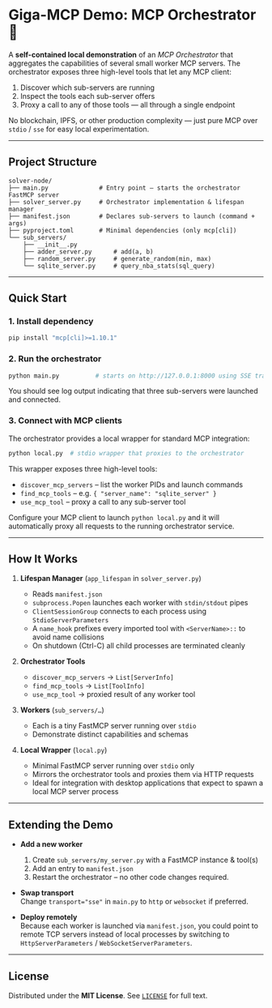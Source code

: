 # Giga-MCP Demo: MCP Orchestrator 🧩

A **self-contained local demonstration** of an _MCP Orchestrator_ that aggregates the capabilities of several small worker MCP servers.  The orchestrator exposes three high-level tools that let any MCP client:

1. Discover which sub-servers are running  
2. Inspect the tools each sub-server offers  
3. Proxy a call to any of those tools — all through a single endpoint

No blockchain, IPFS, or other production complexity — just pure MCP over `stdio` / `sse` for easy local experimentation.

---

## Project Structure

```text
solver-node/
├── main.py              # Entry point – starts the orchestrator FastMCP server
├── solver_server.py     # Orchestrator implementation & lifespan manager
├── manifest.json        # Declares sub-servers to launch (command + args)
├── pyproject.toml       # Minimal dependencies (only mcp[cli])
└── sub_servers/
    ├── __init__.py
    ├── adder_server.py      # add(a, b)
    ├── random_server.py     # generate_random(min, max)
    └── sqlite_server.py     # query_nba_stats(sql_query)
```

---

## Quick Start

### 1. Install dependency
```bash
pip install "mcp[cli]>=1.10.1"
```

### 2. Run the orchestrator
```bash
python main.py          # starts on http://127.0.0.1:8000 using SSE transport
```
You should see log output indicating that three sub-servers were launched and connected.

### 3. Connect with MCP clients

The orchestrator provides a local wrapper for standard MCP integration:

```bash
python local.py  # stdio wrapper that proxies to the orchestrator
```

This wrapper exposes three high-level tools:
* `discover_mcp_servers` – list the worker PIDs and launch commands
* `find_mcp_tools` – e.g. `{ "server_name": "sqlite_server" }`  
* `use_mcp_tool` – proxy a call to any sub-server tool

Configure your MCP client to launch `python local.py` and it will automatically
proxy all requests to the running orchestrator service.

---

## How It Works

1. **Lifespan Manager** (`app_lifespan` in `solver_server.py`)
   * Reads `manifest.json`
   * `subprocess.Popen` launches each worker with `stdin/stdout` pipes
   * `ClientSessionGroup` connects to each process using `StdioServerParameters`
   * A `name_hook` prefixes every imported tool with `<ServerName>::` to avoid name collisions
   * On shutdown (Ctrl-C) all child processes are terminated cleanly

2. **Orchestrator Tools**
   * `discover_mcp_servers`  → `List[ServerInfo]`
   * `find_mcp_tools`        → `List[ToolInfo]`
   * `use_mcp_tool`          → proxied result of any worker tool

3. **Workers** (`sub_servers/…`)
   * Each is a tiny FastMCP server running over `stdio`
   * Demonstrate distinct capabilities and schemas

4. **Local Wrapper** (`local.py`)
    * Minimal FastMCP server running over `stdio` only
    * Mirrors the orchestrator tools and proxies them via HTTP requests
    * Ideal for integration with desktop applications that expect to spawn a
      local MCP server process

---

## Extending the Demo

* **Add a new worker**  
  1. Create `sub_servers/my_server.py` with a FastMCP instance & tool(s)  
  2. Add an entry to `manifest.json`  
  3. Restart the orchestrator – no other code changes required.

* **Swap transport**  
  Change `transport="sse"` in `main.py` to `http` or `websocket` if preferred.

* **Deploy remotely**  
  Because each worker is launched via `manifest.json`, you could point to remote TCP servers instead of local processes by switching to `HttpServerParameters` / `WebSocketServerParameters`.

---

## License

Distributed under the **MIT License**.  See [`LICENSE`](LICENSE) for full text.
